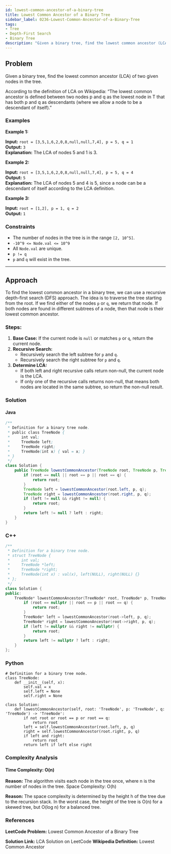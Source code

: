 ```yaml
---
id: lowest-common-ancestor-of-a-binary-tree
title: Lowest Common Ancestor of a Binary Tree
sidebar_label: 0236-Lowest-Common-Ancestor-of-a-Binary-Tree
tags:
- Tree
- Depth-First Search
- Binary Tree
description: "Given a binary tree, find the lowest common ancestor (LCA) of two given nodes in the tree."
---
```


## Problem

Given a binary tree, find the lowest common ancestor (LCA) of two given nodes in the tree.

According to the definition of LCA on Wikipedia: “The lowest common ancestor is defined between two nodes p and q as the lowest node in T that has both p and q as descendants (where we allow a node to be a descendant of itself).”

### Examples

**Example 1:**

**Input:** `root = [3,5,1,6,2,0,8,null,null,7,4], p = 5, q = 1`  
**Output:** `3`  
**Explanation:** The LCA of nodes 5 and 1 is 3.

**Example 2:**

**Input:** `root = [3,5,1,6,2,0,8,null,null,7,4], p = 5, q = 4`  
**Output:** `5`  
**Explanation:** The LCA of nodes 5 and 4 is 5, since a node can be a descendant of itself according to the LCA definition.

**Example 3:**

**Input:** `root = [1,2], p = 1, q = 2`  
**Output:** `1`

### Constraints

- The number of nodes in the tree is in the range `[2, 10^5]`.
- `-10^9 <= Node.val <= 10^9`
- All `Node.val` are unique.
- `p != q`
- `p` and `q` will exist in the tree.

---

## Approach

To find the lowest common ancestor in a binary tree, we can use a recursive depth-first search (DFS) approach. The idea is to traverse the tree starting from the root. If we find either of the nodes `p` or `q`, we return that node. If both nodes are found in different subtrees of a node, then that node is their lowest common ancestor.

### Steps:

1. **Base Case:** If the current node is `null` or matches `p` or `q`, return the current node.
2. **Recursive Search:**
   - Recursively search the left subtree for `p` and `q`.
   - Recursively search the right subtree for `p` and `q`.
3. **Determine LCA:**
   - If both left and right recursive calls return non-null, the current node is the LCA.
   - If only one of the recursive calls returns non-null, that means both nodes are located in the same subtree, so return the non-null result.

### Solution

#### Java

```java
/**
 * Definition for a binary tree node.
 * public class TreeNode {
 *     int val;
 *     TreeNode left;
 *     TreeNode right;
 *     TreeNode(int x) { val = x; }
 * }
 */
class Solution {
    public TreeNode lowestCommonAncestor(TreeNode root, TreeNode p, TreeNode q) {
        if (root == null || root == p || root == q) {
            return root;
        }
        TreeNode left = lowestCommonAncestor(root.left, p, q);
        TreeNode right = lowestCommonAncestor(root.right, p, q);
        if (left != null && right != null) {
            return root;
        }
        return left != null ? left : right;
    }
}
```
### C++
```cpp
/**
 * Definition for a binary tree node.
 * struct TreeNode {
 *     int val;
 *     TreeNode *left;
 *     TreeNode *right;
 *     TreeNode(int x) : val(x), left(NULL), right(NULL) {}
 * };
 */
class Solution {
public:
    TreeNode* lowestCommonAncestor(TreeNode* root, TreeNode* p, TreeNode* q) {
        if (root == nullptr || root == p || root == q) {
            return root;
        }
        TreeNode* left = lowestCommonAncestor(root->left, p, q);
        TreeNode* right = lowestCommonAncestor(root->right, p, q);
        if (left != nullptr && right != nullptr) {
            return root;
        }
        return left != nullptr ? left : right;
    }
};
```
### Python
```
# Definition for a binary tree node.
class TreeNode:
    def __init__(self, x):
        self.val = x
        self.left = None
        self.right = None

class Solution:
    def lowestCommonAncestor(self, root: 'TreeNode', p: 'TreeNode', q: 'TreeNode') -> 'TreeNode':
        if not root or root == p or root == q:
            return root
        left = self.lowestCommonAncestor(root.left, p, q)
        right = self.lowestCommonAncestor(root.right, p, q)
        if left and right:
            return root
        return left if left else right
```
### Complexity Analysis
#### Time Complexity: O(n)

**Reason:** The algorithm visits each node in the tree once, where n is the number of nodes in the tree.
Space Complexity: O(h)

**Reason:** The space complexity is determined by the height h of the tree due to the recursion stack. In the worst case, the height of the tree is O(n) for a skewed tree, but O(log n) for a balanced tree.

### References
**LeetCode Problem:** Lowest Common Ancestor of a Binary Tree

**Solution Link:** LCA Solution on LeetCode
**Wikipedia Definition:** Lowest Common Ancestor
